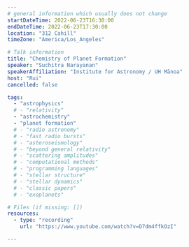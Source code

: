 ```yaml
---
# general information which usually does not change
startDateTime: 2022-06-23T16:30:00
endDateTime: 2022-06-23T17:30:00
location: "312 Cahill"
timeZone: "America/Los_Angeles"

# Talk information
title: "Chemistry of Planet Formation"
speaker: "Suchitra Narayanan"
speakerAffiliation: "Institute for Astronomy / UH Mānoa"
host: "Rui"
cancelled: false

tags:
  - "astrophysics"
  # - "relativity"
  - "astrochemistry"
  - "planet formation"
  # - "radio astronomy"
  # - "fast radio bursts"
  # - "asteroseismology"
  # - "beyond general relativity"
  # - "scattering amplitudes"
  # - "computational methods"
  # - "programming languages"
  # - "stellar structure"
  # - "stellar dynamics"
  # - "classic papers"
  # - "exoplanets"

# Files (if missing: [])
resources:
  - type: "recording"
    url: "https://www.youtube.com/watch?v=D7dm4ffkOzI"

---
```



